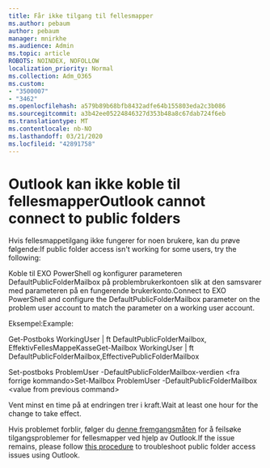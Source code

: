 ```yaml
---
title: Får ikke tilgang til fellesmapper
ms.author: pebaum
author: pebaum
manager: mnirkhe
ms.audience: Admin
ms.topic: article
ROBOTS: NOINDEX, NOFOLLOW
localization_priority: Normal
ms.collection: Adm_O365
ms.custom:
- "3500007"
- "3462"
ms.openlocfilehash: a579b89b68bfb8432adfe64b155803eda2c3b086
ms.sourcegitcommit: a3b42ee05224846327d353b48a8c67dab724f6eb
ms.translationtype: MT
ms.contentlocale: nb-NO
ms.lasthandoff: 03/21/2020
ms.locfileid: "42891758"
---
```

# <a name="outlook-cannot-connect-to-public-folders"></a><span data-ttu-id="1bf1e-102">Outlook kan ikke koble til fellesmapper</span><span class="sxs-lookup"><span data-stu-id="1bf1e-102">Outlook cannot connect to public folders</span></span>

<span data-ttu-id="1bf1e-103">Hvis fellesmappetilgang ikke fungerer for noen brukere, kan du prøve følgende:</span><span class="sxs-lookup"><span data-stu-id="1bf1e-103">If public folder access isn't working for some users, try the following:</span></span>

<span data-ttu-id="1bf1e-104">Koble til EXO PowerShell og konfigurer parameteren DefaultPublicFolderMailbox på problembrukerkontoen slik at den samsvarer med parameteren på en fungerende brukerkonto.</span><span class="sxs-lookup"><span data-stu-id="1bf1e-104">Connect to EXO PowerShell and configure the DefaultPublicFolderMailbox parameter on the problem user account to match the parameter on a working user account.</span></span>

<span data-ttu-id="1bf1e-105">Eksempel:</span><span class="sxs-lookup"><span data-stu-id="1bf1e-105">Example:</span></span>

<span data-ttu-id="1bf1e-106">Get-Postboks WorkingUser | ft DefaultPublicFolderMailbox, EffektivFellesMappeKasse</span><span class="sxs-lookup"><span data-stu-id="1bf1e-106">Get-Mailbox WorkingUser | ft DefaultPublicFolderMailbox,EffectivePublicFolderMailbox</span></span>

<span data-ttu-id="1bf1e-107">Set-postboks ProblemUser -DefaultPublicFolderMailbox-verdien \<fra forrige kommando></span><span class="sxs-lookup"><span data-stu-id="1bf1e-107">Set-Mailbox ProblemUser -DefaultPublicFolderMailbox \<value from previous command></span></span>

<span data-ttu-id="1bf1e-108">Vent minst en time på at endringen trer i kraft.</span><span class="sxs-lookup"><span data-stu-id="1bf1e-108">Wait at least one hour for the change to take effect.</span></span>

<span data-ttu-id="1bf1e-109">Hvis problemet forblir, følger du [denne fremgangsmåten](https://aka.ms/pfcte) for å feilsøke tilgangsproblemer for fellesmapper ved hjelp av Outlook.</span><span class="sxs-lookup"><span data-stu-id="1bf1e-109">If the issue remains, please follow [this procedure](https://aka.ms/pfcte) to troubleshoot public folder access issues using Outlook.</span></span>